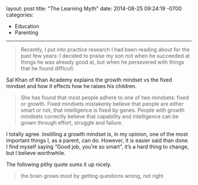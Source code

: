 layout: post
title:  "The Learning Myth"
date:   2014-08-25 09:24:19 -0700
categories:
  - Education
  - Parenting
---



 > Recently, I put into practice research I had been reading about for the past few years: I decided to praise my son not when he succeeded at things he was already good at, but when he persevered with things that he found difficult.

 Sal Khan of Khan Academy explains the growth mindset vs the fixed mindset and how it effects how he raises his children. 

 >  She has found that most people adhere to one of two mindsets: fixed or growth. Fixed mindsets mistakenly believe that people are either smart or not, that intelligence is fixed by genes. People with growth mindsets correctly believe that capability and intelligence can be grown through effort, struggle and failure. 

 I totally agree. Instilling a growth mindset is, in my opinion, one of the most important things I, as a parent, can do. However, it is easier said than done. I find myself saying “Good job, you’re so smart”, it’s a hard thing to change, but I believe worthwhile. 

 The following pithy quote sums it up nicely. 

 >  the brain grows most by getting questions wrong, not right 

 
